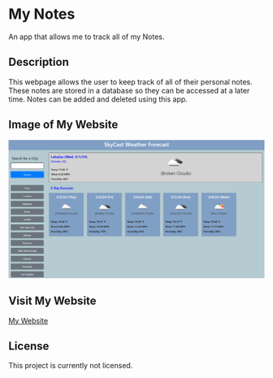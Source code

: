 # My Notes

An app that allows me to track all of my Notes.

## Description

This webpage allows the user to keep track of all of their personal notes.  These notes are stored in a database so they can be accessed at a later time.  Notes can be added and deleted using this app.

## Image of My Website
 
<img src="./public/assets/images/webpage.png" alt="My Notes webpage image"/>
 
## Visit My Website
 
[My Website](https://bradburr-github.github.io/My-Notes/)
 
 ## License

This project is currently not licensed.